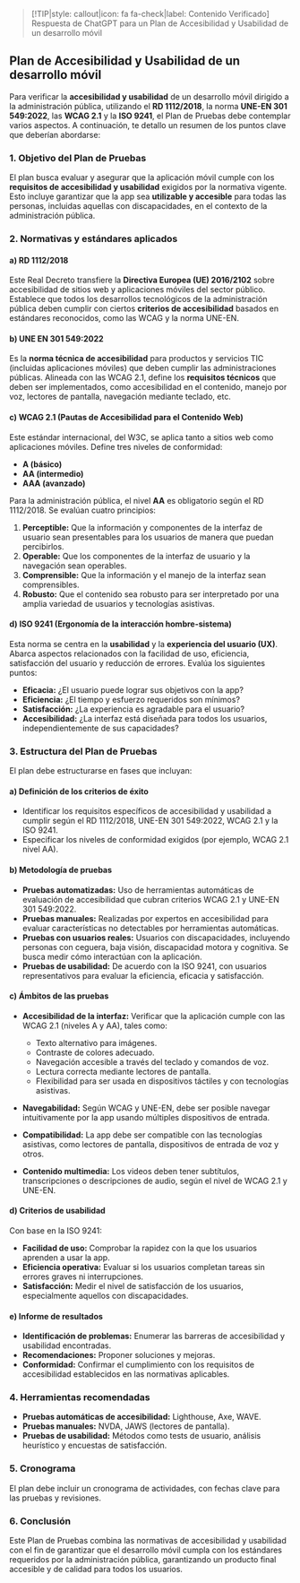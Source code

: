 > [!TIP|style: callout|icon: fa fa-check|label: Contenido Verificado]
> Respuesta de ChatGPT para un Plan de Accesibilidad y Usabilidad de un desarrollo móvil

## Plan de Accesibilidad y Usabilidad de un desarrollo móvil <!-- {docsify-ignore} -->

Para verificar la **accesibilidad y usabilidad** de un desarrollo móvil dirigido a la administración pública, utilizando el **RD 1112/2018**, la norma **UNE-EN 301 549:2022**, las **WCAG 2.1** y la **ISO 9241**, el Plan de Pruebas debe contemplar varios aspectos. A continuación, te detallo un resumen de los puntos clave que deberían abordarse:

### 1. **Objetivo del Plan de Pruebas** <!-- {docsify-ignore} -->
El plan busca evaluar y asegurar que la aplicación móvil cumple con los **requisitos de accesibilidad y usabilidad** exigidos por la normativa vigente. Esto incluye garantizar que la app sea **utilizable y accesible** para todas las personas, incluidas aquellas con discapacidades, en el contexto de la administración pública.

### 2. **Normativas y estándares aplicados** <!-- {docsify-ignore} -->

#### a) **RD 1112/2018**
Este Real Decreto transfiere la **Directiva Europea (UE) 2016/2102** sobre accesibilidad de sitios web y aplicaciones móviles del sector público. Establece que todos los desarrollos tecnológicos de la administración pública deben cumplir con ciertos **criterios de accesibilidad** basados en estándares reconocidos, como las WCAG y la norma UNE-EN.

#### b) **UNE EN 301 549:2022**
Es la **norma técnica de accesibilidad** para productos y servicios TIC (incluidas aplicaciones móviles) que deben cumplir las administraciones públicas. Alineada con las WCAG 2.1, define los **requisitos técnicos** que deben ser implementados, como accesibilidad en el contenido, manejo por voz, lectores de pantalla, navegación mediante teclado, etc.

#### c) **WCAG 2.1 (Pautas de Accesibilidad para el Contenido Web)**
Este estándar internacional, del W3C, se aplica tanto a sitios web como aplicaciones móviles. Define tres niveles de conformidad:
- **A (básico)**
- **AA (intermedio)**
- **AAA (avanzado)**

Para la administración pública, el nivel **AA** es obligatorio según el RD 1112/2018. Se evalúan cuatro principios: 
1. **Perceptible:** Que la información y componentes de la interfaz de usuario sean presentables para los usuarios de manera que puedan percibirlos.
2. **Operable:** Que los componentes de la interfaz de usuario y la navegación sean operables.
3. **Comprensible:** Que la información y el manejo de la interfaz sean comprensibles.
4. **Robusto:** Que el contenido sea robusto para ser interpretado por una amplia variedad de usuarios y tecnologías asistivas.

#### d) **ISO 9241 (Ergonomía de la interacción hombre-sistema)**
Esta norma se centra en la **usabilidad** y la **experiencia del usuario (UX)**. Abarca aspectos relacionados con la facilidad de uso, eficiencia, satisfacción del usuario y reducción de errores. Evalúa los siguientes puntos:
- **Eficacia:** ¿El usuario puede lograr sus objetivos con la app?
- **Eficiencia:** ¿El tiempo y esfuerzo requeridos son mínimos?
- **Satisfacción:** ¿La experiencia es agradable para el usuario?
- **Accesibilidad:** ¿La interfaz está diseñada para todos los usuarios, independientemente de sus capacidades?

### 3. **Estructura del Plan de Pruebas** <!-- {docsify-ignore} -->
El plan debe estructurarse en fases que incluyan:

#### a) **Definición de los criterios de éxito**
- Identificar los requisitos específicos de accesibilidad y usabilidad a cumplir según el RD 1112/2018, UNE-EN 301 549:2022, WCAG 2.1 y la ISO 9241.
- Especificar los niveles de conformidad exigidos (por ejemplo, WCAG 2.1 nivel AA).

#### b) **Metodología de pruebas**
- **Pruebas automatizadas:** Uso de herramientas automáticas de evaluación de accesibilidad que cubran criterios WCAG 2.1 y UNE-EN 301 549:2022.
- **Pruebas manuales:** Realizadas por expertos en accesibilidad para evaluar características no detectables por herramientas automáticas.
- **Pruebas con usuarios reales:** Usuarios con discapacidades, incluyendo personas con ceguera, baja visión, discapacidad motora y cognitiva. Se busca medir cómo interactúan con la aplicación.
- **Pruebas de usabilidad:** De acuerdo con la ISO 9241, con usuarios representativos para evaluar la eficiencia, eficacia y satisfacción.

#### c) **Ámbitos de las pruebas**
- **Accesibilidad de la interfaz:** Verificar que la aplicación cumple con las WCAG 2.1 (niveles A y AA), tales como:
  - Texto alternativo para imágenes.
  - Contraste de colores adecuado.
  - Navegación accesible a través del teclado y comandos de voz.
  - Lectura correcta mediante lectores de pantalla.
  - Flexibilidad para ser usada en dispositivos táctiles y con tecnologías asistivas.
  
- **Navegabilidad:** Según WCAG y UNE-EN, debe ser posible navegar intuitivamente por la app usando múltiples dispositivos de entrada.
  
- **Compatibilidad:** La app debe ser compatible con las tecnologías asistivas, como lectores de pantalla, dispositivos de entrada de voz y otros.
  
- **Contenido multimedia:** Los videos deben tener subtítulos, transcripciones o descripciones de audio, según el nivel de WCAG 2.1 y UNE-EN.

#### d) **Criterios de usabilidad**
Con base en la ISO 9241:
- **Facilidad de uso:** Comprobar la rapidez con la que los usuarios aprenden a usar la app.
- **Eficiencia operativa:** Evaluar si los usuarios completan tareas sin errores graves ni interrupciones.
- **Satisfacción:** Medir el nivel de satisfacción de los usuarios, especialmente aquellos con discapacidades.

#### e) **Informe de resultados**
- **Identificación de problemas:** Enumerar las barreras de accesibilidad y usabilidad encontradas.
- **Recomendaciones:** Proponer soluciones y mejoras.
- **Conformidad:** Confirmar el cumplimiento con los requisitos de accesibilidad establecidos en las normativas aplicables.

### 4. **Herramientas recomendadas** <!-- {docsify-ignore} -->
- **Pruebas automáticas de accesibilidad:** Lighthouse, Axe, WAVE.
- **Pruebas manuales:** NVDA, JAWS (lectores de pantalla).
- **Pruebas de usabilidad:** Métodos como tests de usuario, análisis heurístico y encuestas de satisfacción.

### 5. **Cronograma** <!-- {docsify-ignore} -->
El plan debe incluir un cronograma de actividades, con fechas clave para las pruebas y revisiones.

### 6. **Conclusión** <!-- {docsify-ignore} -->
Este Plan de Pruebas combina las normativas de accesibilidad y usabilidad con el fin de garantizar que el desarrollo móvil cumpla con los estándares requeridos por la administración pública, garantizando un producto final accesible y de calidad para todos los usuarios.